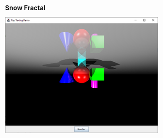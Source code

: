 ## Snow Fractal
![RaytracingX](https://github.com/adiel2012/RaytracingX/blob/main/simplelight.PNG?raw=true)


